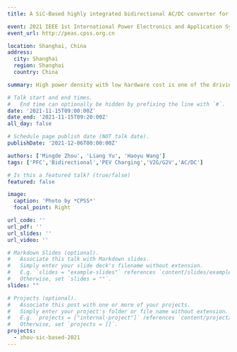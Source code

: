 ```yaml
---
title: A SiC-Based highly integrated bidirectional AC/DC converter for PEV charging applications

event: 2021 IEEE 1st International Power Electronics and Application Symposium (PEAS)
event_url: http://peas.cpss.org.cn

location: Shanghai, China
address:
  city: Shanghai
  region: Shanghai
  country: China

summary: High power density with low hardware cost is one of the driving forces in the evolvement of plug-in electric vehicles (PEVs) onboard chargers. To achieve this target, this paper proposes a highly integrated ac/dc converter for PEV charging applications. In the proposed structure, a single-phase bidirectional totem-pole power-factor-correction (PFC) converter is implemented mainly using the existing components in the driving system. The motor drive and windings are reused as switches and inductors, respectively. Therefore, the hardware cost of the onboard charger is significantly reduced. SiC semiconductors are employed to resolve the reverse recovery issues. The proposed converter is featured with reduced components count, reduced input current ripples, and bidirectional power flow. Circuit analysis and design considerations are detailed. A 500 W bidirectional ac/dc converter prototype is designed and tested to verify the concept.

# Talk start and end times.
#   End time can optionally be hidden by prefixing the line with `#`.
date: '2021-11-15T09:00:00Z'
date_end: '2021-11-15T09:20:00Z'
all_day: false

# Schedule page publish date (NOT talk date).
publishDate: '2021-12-06T00:00:00Z'

authors: ['Mingde Zhou', 'Liang Yu', 'Haoyu Wang']
tags: ['PFC','Bidirectional','PEV Charging','V2G/G2V','AC/DC']

# Is this a featured talk? (true/false)
featured: false

image:
  caption: 'Photo by *CPSS*'
  focal_point: Right

url_code: ''
url_pdf: ''
url_slides: ''
url_video: ''

# Markdown Slides (optional).
#   Associate this talk with Markdown slides.
#   Simply enter your slide deck's filename without extension.
#   E.g. `slides = "example-slides"` references `content/slides/example-slides.md`.
#   Otherwise, set `slides = ""`.
slides: ""

# Projects (optional).
#   Associate this post with one or more of your projects.
#   Simply enter your project's folder or file name without extension.
#   E.g. `projects = ["internal-project"]` references `content/project/deep-learning/index.md`.
#   Otherwise, set `projects = []`.
projects:
  - zhou-sic-based-2021
---
```


